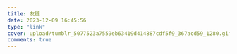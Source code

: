 ```yaml
---
title: 友链
date: 2023-12-09 16:45:56
type: "link"
cover: upload/tumblr_5077523a7559eb63419d414887cdf5f9_367acd59_1280.gif,
comments: true
---
```


